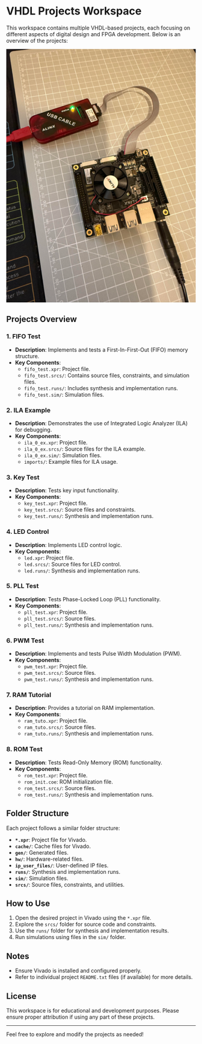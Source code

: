 # VHDL Projects Workspace

This workspace contains multiple VHDL-based projects, each focusing on different aspects of digital design and FPGA development. Below is an overview of the projects:

![alt text](image.png)

## Projects Overview

### 1. **FIFO Test**
- **Description**: Implements and tests a First-In-First-Out (FIFO) memory structure.
- **Key Components**:
  - `fifo_test.xpr`: Project file.
  - `fifo_test.srcs/`: Contains source files, constraints, and simulation files.
  - `fifo_test.runs/`: Includes synthesis and implementation runs.
  - `fifo_test.sim/`: Simulation files.

### 2. **ILA Example**
- **Description**: Demonstrates the use of Integrated Logic Analyzer (ILA) for debugging.
- **Key Components**:
  - `ila_0_ex.xpr`: Project file.
  - `ila_0_ex.srcs/`: Source files for the ILA example.
  - `ila_0_ex.sim/`: Simulation files.
  - `imports/`: Example files for ILA usage.

### 3. **Key Test**
- **Description**: Tests key input functionality.
- **Key Components**:
  - `key_test.xpr`: Project file.
  - `key_test.srcs/`: Source files and constraints.
  - `key_test.runs/`: Synthesis and implementation runs.

### 4. **LED Control**
- **Description**: Implements LED control logic.
- **Key Components**:
  - `led.xpr`: Project file.
  - `led.srcs/`: Source files for LED control.
  - `led.runs/`: Synthesis and implementation runs.

### 5. **PLL Test**
- **Description**: Tests Phase-Locked Loop (PLL) functionality.
- **Key Components**:
  - `pll_test.xpr`: Project file.
  - `pll_test.srcs/`: Source files.
  - `pll_test.runs/`: Synthesis and implementation runs.

### 6. **PWM Test**
- **Description**: Implements and tests Pulse Width Modulation (PWM).
- **Key Components**:
  - `pwm_test.xpr`: Project file.
  - `pwm_test.srcs/`: Source files.
  - `pwm_test.runs/`: Synthesis and implementation runs.

### 7. **RAM Tutorial**
- **Description**: Provides a tutorial on RAM implementation.
- **Key Components**:
  - `ram_tuto.xpr`: Project file.
  - `ram_tuto.srcs/`: Source files.
  - `ram_tuto.runs/`: Synthesis and implementation runs.

### 8. **ROM Test**
- **Description**: Tests Read-Only Memory (ROM) functionality.
- **Key Components**:
  - `rom_test.xpr`: Project file.
  - `rom_init.coe`: ROM initialization file.
  - `rom_test.srcs/`: Source files.
  - `rom_test.runs/`: Synthesis and implementation runs.

## Folder Structure
Each project follows a similar folder structure:
- **`*.xpr`**: Project file for Vivado.
- **`cache/`**: Cache files for Vivado.
- **`gen/`**: Generated files.
- **`hw/`**: Hardware-related files.
- **`ip_user_files/`**: User-defined IP files.
- **`runs/`**: Synthesis and implementation runs.
- **`sim/`**: Simulation files.
- **`srcs/`**: Source files, constraints, and utilities.

## How to Use
1. Open the desired project in Vivado using the `*.xpr` file.
2. Explore the `srcs/` folder for source code and constraints.
3. Use the `runs/` folder for synthesis and implementation results.
4. Run simulations using files in the `sim/` folder.

## Notes
- Ensure Vivado is installed and configured properly.
- Refer to individual project `README.txt` files (if available) for more details.

## License
This workspace is for educational and development purposes. Please ensure proper attribution if using any part of these projects.

---

Feel free to explore and modify the projects as needed!
